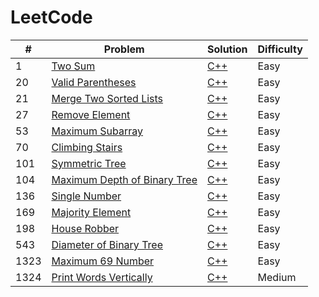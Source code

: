 # LeetCode

| # | Problem | Solution | Difficulty|
|---| ------- | -------- |-------|
|1|[Two Sum][p1]|[C++][p1sol]|Easy
|20|[Valid Parentheses][p20]|[C++][p20sol]|Easy
|21|[Merge Two Sorted Lists][p21]|[C++][p21sol]|Easy
|27|[Remove Element][p27]|[C++][p27sol]|Easy
|53|[Maximum Subarray][p53]|[C++][p53sol]|Easy
|70|[Climbing Stairs][p70]|[C++][p70sol]|Easy
|101|[Symmetric Tree][p101]|[C++][p101sol]|Easy
|104|[Maximum Depth of Binary Tree][p104]|[C++][p104sol]|Easy
|136|[Single Number][p136]|[C++][p136sol]|Easy
|169|[Majority Element][p169]|[C++][p169sol]|Easy
|198|[House Robber][p198]|[C++][p198sol]|Easy
|543|[Diameter of Binary Tree][p543]|[C++][p543sol]|Easy
|1323|[Maximum 69 Number][p1323]|[C++][p1323sol]|Easy
|1324|[Print Words Vertically][p1324]|[C++][p1324sol]|Medium


[p1]:https://leetcode.com/problems/two-sum/
[p1sol]:./Problems/1.%20Two%20Sum.md
[p20]:https://leetcode.com/problems/valid-parentheses/
[p20sol]:./Problems/20.%20Valid%20Parentheses.md
[p21]:https://leetcode.com/problems/merge-two-sorted-lists/
[p21sol]:./Problems/21.%20Merge%20Two%20Sorted%20Lists.md
[p27]:https://leetcode.com/problems/remove-element/
[p27sol]:./Problems/27.%20Remove%20Element.md
[p53]:https://leetcode.com/problems/maximum-subarray/
[p53sol]:./Problems/53.%20Maximum%20Subarray.md
[p70]:https://leetcode.com/problems/climbing-stairs/
[p70sol]:./Problems/70.%20Climbing%20Stairs.md
[p101]:https://leetcode.com/problems/symmetric-tree/
[p101sol]:./Problems/101.%20Symmetric%20Tree.md
[p104]:https://leetcode.com/problems/maximum-depth-of-binary-tree/
[p104sol]:./Problems/104.%20Maximum%20Depth%20of%20Binary%20Tree.md
[p136]:https://leetcode.com/problems/single-number/
[p136sol]:./Problems/136.%20Single%20Number.md
[p169]:https://leetcode.com/problems/majority-element/
[p169sol]:./Problems/169.%20Majority%20Element.md
[p198]:https://leetcode.com/problems/house-robber/
[p198sol]:./Problems/198.%20House%20Robber.md
[p543]:https://leetcode.com/problems/diameter-of-binary-tree/
[p543sol]:./Problems/543.%20Diameter%20of%20Binary%20Tree.md
[p1323]:https://leetcode.com/contest/weekly-contest-172/problems/maximum-69-number/
[p1323sol]:./Contest/Weekly%20Contest%20172/1323.%20Maximum%2069%20Number.md
[p1324]:https://leetcode.com/contest/weekly-contest-172/problems/print-words-vertically/
[p1324sol]:./Contest/Weekly%20Contest%20172/1324.%20Print%20Words%20Vertically.md

